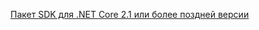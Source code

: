 [Пакет SDK для .NET Core 2.1 или более поздней версии](https://dotnet.microsoft.com/download/dotnet-core)
